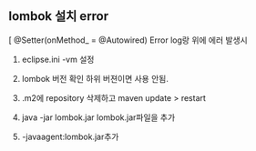 lombok 설치 error
---
[ @Setter(onMethod_ = @Autowired) Error 
log랑 위에 에러 발생시

1. eclipse.ini -vm 설정
2.  lombok 버전 확인
하위 버젼이면 사용 안됨.
3. .m2에 repository 삭제하고 
 maven update > restart
4. java -jar lombok.jar
lombok.jar파일을 추가 

5. -javaagent:lombok.jar추가